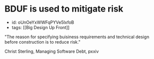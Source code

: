 # BDUF is used to mitigate risk
* id: oUnOeYxWWFqPYVe5IxfoB
* tags: [[Big Design Up Front]]

"The reason for specifying buisiness requirements and technical design before construction is to reduce risk."

Christ Sterling, Managing Software Debt, pxxiv